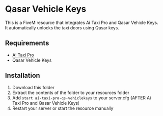 # Qasar Vehicle Keys

This is a FiveM resource that integrates Ai Taxi Pro and Qasar Vehicle Keys. It automatically unlocks the taxi doors using Qasar keys.

## Requirements

- [Ai Taxi Pro](https://garmingo.com/games/tebex/6382662)
- Qasar Vehicle Keys

## Installation

1. Download this folder
2. Extract the contents of the folder to your resources folder
3. Add `start ai-taxi-pro-qs-vehiclekeys` to your server.cfg (AFTER Ai Taxi Pro and Qasar Vehicle Keys)
4. Restart your server or start the resource manually